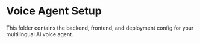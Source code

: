 # Voice Agent Setup

This folder contains the backend, frontend, and deployment config for your multilingual AI voice agent.